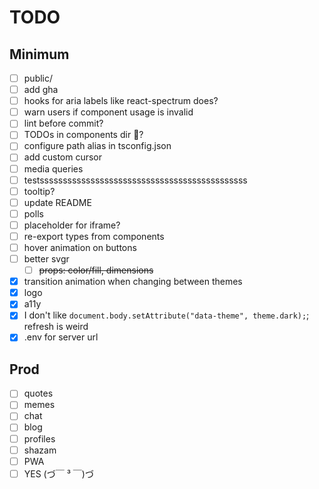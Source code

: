 # TODO

## Minimum

- [ ] public/
- [ ] add gha
- [ ] hooks for aria labels like react-spectrum does?
- [ ] warn users if component usage is invalid
- [ ] lint before commit?
- [ ] TODOs in components dir :thinking:?
- [ ] configure path alias in tsconfig.json
- [ ] add custom cursor
- [ ] media queries
- [ ] testsssssssssssssssssssssssssssssssssssssssssssss
- [ ] tooltip?
- [ ] update README
- [ ] polls
- [ ] placeholder for iframe?
- [ ] re-export types from components
- [ ] hover animation on buttons
- [ ] better svgr
  - [ ] ~~props: color/fill, dimensions~~
- [x] transition animation when changing between themes
- [x] logo
- [x] a11y
- [x] I don't like `document.body.setAttribute("data-theme", theme.dark);`; refresh is weird
- [x] .env for server url

## Prod

- [ ] quotes
- [ ] memes
- [ ] chat
- [ ] blog
- [ ] profiles
- [ ] shazam
- [ ] PWA
- [ ] YES (づ￣ ³ ￣)づ
